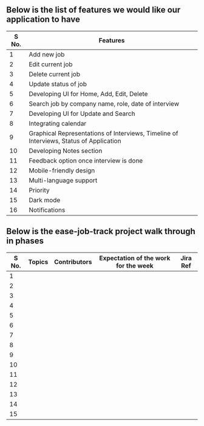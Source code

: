 ## Below is the list of features we would like our application to have

| S No. |                          Features                              |   
|-------|----------------------------------------------------------------|
|   1   | Add new job                                                   |  
|   2   | Edit current job                                              |         
|   3   | Delete current job                                            |                 
|   4   | Update status of job                                          |                   
|   5   | Developing UI for Home, Add, Edit, Delete                     |                   
|   6   | Search job by company name, role, date of interview           |                   
|   7   | Developing UI for Update and Search                           |                   
|   8   | Integrating calendar                                          |                   
|   9   | Graphical Representations of Interviews, Timeline of Interviews, Status of Application |                    
|  10   | Developing Notes section                                      |                    
|  11   | Feedback option once interview is done                        |                  
|  12   | Mobile-friendly design                                        |                    
|  13   | Multi-language support                                        |                    
|  14   | Priority                                                      |                   
|  15   | Dark mode                                                     |                    
|  16   | Notifications                                                 |                    
  
  
  
  
  
  
  
  ## Below is the ease-job-track project walk through in phases
              

| S No. |    Topics    |    Contributors    |    Expectation of the work for the week   |  Jira Ref  |
|-------|--------------|--------------------|-------------------------------------------|------------|
|   1   |              |                    |                                           |            |
|   2   |              |                    |                                           |            |
|   3   |              |                    |                                           |            |
|   4   |              |                    |                                           |            |
|   5   |              |                    |                                           |            |
|   6   |              |                    |                                           |            |
|   7   |              |                    |                                           |            |
|   8   |              |                    |                                           |            |
|   9   |              |                    |                                           |            |
|   10  |              |                    |                                           |            |
|   11  |              |                    |                                           |            |
|   12  |              |                    |                                           |            |
|   13  |              |                    |                                           |            |
|   14  |              |                    |                                           |            |
|   15  |              |                    |                                           |            |



